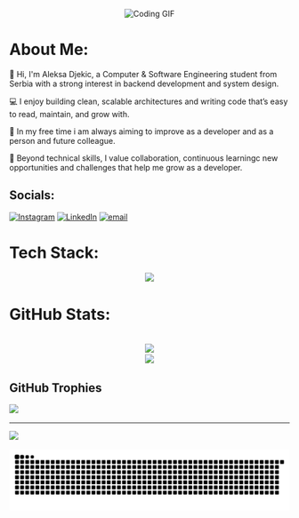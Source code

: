 <p align="center">
  <img src="https://user-images.githubusercontent.com/74038190/225813708-98b745f2-7d22-48cf-9150-083f1b00d6c9.gif" alt="Coding GIF" width="500"/>
</p>

#  About Me:
👋 Hi, I'm Aleksa Djekic, a Computer & Software Engineering student from Serbia with a strong interest in backend development and system design.

💻 I enjoy building clean, scalable architectures and writing code that’s easy to read, maintain, and grow with.

🧠 In my free time i am always aiming to improve as a developer and as a person and future colleague.

🤝 Beyond technical skills, I value collaboration, continuous learningc new opportunities and challenges that help me grow as a developer.

## Socials:
   [![Instagram](https://img.shields.io/badge/Instagram-%23E4405F.svg?logo=Instagram&logoColor=white)](https://instagram.com/a_djekic) [![LinkedIn](https://img.shields.io/badge/LinkedIn-%230077B5.svg?logo=linkedin&logoColor=white)](https://linkedin.com/in/aleksadjekic-se) [![email](https://img.shields.io/badge/Email-D14836?logo=gmail&logoColor=white)](mailto:leki.djekic@gmail.com) 

# Tech Stack:
<p align="center">
  <a href="https://skillicons.dev">
    <img src="https://skillicons.dev/icons?i=git,html,css,postgres,python,mysql,java,eclipse,postman,spring,vscode,react" />
  </a>
</p>


# GitHub Stats:
<div align="center">

  <!-- GitHub Streak -->
  <br/>
  <img src="https://nirzak-streak-stats.vercel.app/?user=Al3k5a24&theme=dark&hide_border=false" />

  <!-- Language Stats (Circular Chart) -->
  <br/>
<img src="https://github-readme-stats.vercel.app/api/top-langs/?username=Al3k5a24&layout=compact&theme=dark&hide_border=false" />

</div>

## GitHub Trophies
![](https://github-profile-trophy.vercel.app/?username=Al3k5a24&theme=tokyonight&no-frame=false&no-bg=true&margin-w=4)

---
[![](https://visitcount.itsvg.in/api?id=Al3k5a24&icon=6&color=8)](https://visitcount.itsvg.in)

![snake gif](https://github.com/Al3k5a24/Al3k5a24/blob/output/github-snake-dark.svg)
